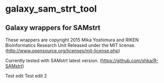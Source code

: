 # galaxy_sam_strt_tool

## Galaxy wrappers for SAMstrt

These wrappers are copyright 2015 Mika Yoshimura and RIKEN Bioinformatics Research Unit Released under the MIT license. (http://www.opensource.org/licenses/mit-license.php)

Currently tested with SAMstrt latest version.
(https://github.com/shka/R-SAMstrt)

Test edit
Test edit 2

